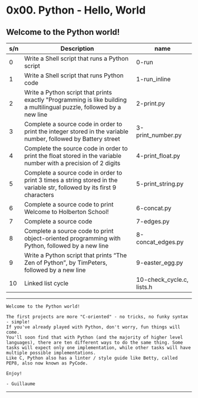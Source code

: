 # 0x00. Python - Hello, World

## Welcome to the Python world!

| s/n | Description                                                                                                              | name                      |
| --- | ------------------------------------------------------------------------------------------------------------------------ | ------------------------- |
| 0   | Write a Shell script that runs a Python script                                                                           | 0-run                     |
| 1   | Write a Shell script that runs Python code                                                                               | 1-run_inline              |
| 2   | Write a Python script that prints exactly "Programming is like building a multilingual puzzle, followed by a new line    | 2-print.py                |
| 3   | Complete a source code in order to print the integer stored in the variable number, followed by Battery street           | 3-print_number.py         |
| 4   | Complete the source code in order to print the float stored in the variable number with a precision of 2 digits          | 4-print_float.py          |
| 5   | Complete a source code in order to print 3 times a string stored in the variable str, followed by its first 9 characters | 5-print_string.py         |
| 6   | Complete a source code to print Welcome to Holberton School!                                                             | 6-concat.py               |
| 7   | Complete a source code                                                                                                   | 7-edges.py                |
| 8   | Complete a source code to print object-oriented programming with Python, followed by a new line                          | 8-concat_edges.py         |
| 9   | Write a Python script that prints “The Zen of Python”, by TimPeters, followed by a new line                              | 9-easter_egg.py           |
| 10  | Linked list cycle                                                                                                        | 10-check_cycle.c, lists.h |

---

```
Welcome to the Python world!

The first projects are more "C-oriented" - no tricks, no funky syntax - simple!
If you've already played with Python, don't worry, fun things will come.
You'll soon find that with Python (and the majority of higher level languages), there are ten different ways to do the same thing. Some tasks will expect only one implementation, while other tasks will have multiple possible implementations.
Like C, Python also has a linter / style guide like Betty, called PEP8, also now known as PyCode.

Enjoy!

- Guillaume
```

---